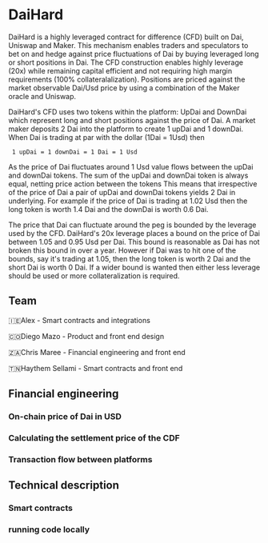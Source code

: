 # DaiHard
DaiHard is a highly leveraged contract for difference (CFD) built on Dai, Uniswap and Maker. This mechanism enables traders and speculators to bet on and hedge against price fluctuations of Dai by buying leveraged long or short positions in Dai. The CFD construction enables highly leverage (20x) while remaining capital efficient and not requiring high margin requirements (100% collateralalization). Positions are priced against the market observable Dai/Usd price by using a combination of the Maker oracle and Uniswap. 

DaiHard's CFD uses two tokens within the platform: UpDai and DownDai which represent long and short positions against the price of Dai. A market maker deposits 2 Dai into the platform to create 1 upDai and 1 downDai. When Dai is trading at par with the dollar (1Dai = 1Usd) then
```
 1 upDai = 1 downDai = 1 Dai = 1 Usd
```

As the price of Dai fluctuates around 1 Usd value flows between the upDai and downDai tokens. The sum of the upDai and downDai token is always equal, netting price action between the tokens This means that irrespective of the price of Dai a pair of upDai and downDai tokens yields 2 Dai in underlying. For example if the price of Dai is trading at 1.02 Usd then the long token is worth 1.4 Dai and the downDai is worth 0.6 Dai.

The price that Dai can fluctuate around the peg is bounded by the leverage used by the CFD. DaiHard's 20x leverage places a bound on the price of Dai between 1.05 and 0.95 Usd per Dai. This bound is reasonable as Dai has not broken this bound in over a year. However if Dai was to hit one of the bounds, say it's trading at 1.05, then the long token is worth 2 Dai and the short Dai is worth 0 Dai. If a wider bound is wanted then either less leverage should be used or more collateralization is required.

## Team
🇮🇪Alex - Smart contracts and integrations

🇨🇴Diego Mazo - Product and front end design

🇿🇦Chris Maree - Financial engineering and front end

🇹🇳Haythem Sellami - Smart contracts and front end

## Financial engineering

### On-chain price of Dai in USD

### Calculating the settlement price of the CDF

### Transaction flow between platforms

## Technical description

### Smart contracts

### running code locally